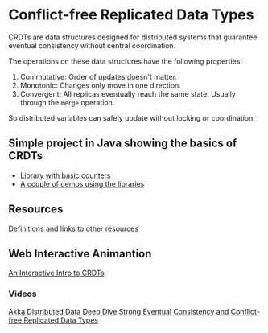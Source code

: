 # Conflict-free Replicated Data Types

CRDTs are data structures designed for distributed systems that guarantee eventual consistency without central coordination. 

The operations on these data structures have the following properties:
1. Commutative: Order of updates doesn't matter.
2. Monotonic: Changes only move in one direction.
3. Convergent: All replicas eventually reach the same state. Usually through the `merge` operation.

So distributed variables can safely update without locking or coordination.

## Simple project in Java showing the basics of CRDTs
* [Library with basic counters](https://github.com/user454322/walk-distributed/tree/main/CRDTs/crdts)
* [A couple of demos using the libraries](https://github.com/user454322/walk-distributed/tree/main/CRDTs/demo)

## Resources
[Definitions and links to other resources](https://crdt.tech/glossary)

## Web Interactive Animantion
[An Interactive Intro to CRDTs](https://jakelazaroff.com/words/an-interactive-intro-to-crdts)

### Videos
[Akka Distributed Data Deep Dive](https://www.youtube.com/watch?v=yfK2IVA545k&ab_channel=Jfokus)
[Strong Eventual Consistency and Conflict-free Replicated Data Types](https://www.youtube.com/watch?v=oyUHd894w18&ab_channel=MicrosoftResearch)
